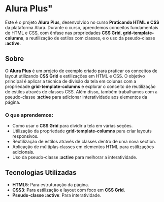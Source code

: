 # Alura Plus"

Este é o projeto **Alura Plus**, desenvolvido no curso **Praticando HTML e CSS** da plataforma Alura. Durante o curso, aprendemos conceitos fundamentais de HTML e CSS, com ênfase nas propriedades **CSS Grid**, **grid-template-columns**, a reutilização de estilos com classes, e o uso da pseudo-classe **:active**.

## Sobre

O **Alura Plus** é um projeto de exemplo criado para praticar os conceitos de layout utilizando **CSS Grid** e estilizações em HTML e CSS. O objetivo principal é aplicar a técnica de divisão da tela em colunas com a propriedade **grid-template-columns** e explorar o conceito de reutilização de estilos através de classes CSS. Além disso, também trabalhamos com a pseudo-classe **:active** para adicionar interatividade aos elementos da página.

### O que aprendemos:

- Como usar o **CSS Grid** para dividir a tela em várias seções.
- Utilização da propriedade **grid-template-columns** para criar layouts responsivos.
- Reutilização de estilos através de classes dentro de uma nova section.
- Aplicação de múltiplas classes em elementos HTML para estilizações adicionais.
- Uso da pseudo-classe **:active** para melhorar a interatividade.

## Tecnologias Utilizadas

- **HTML5**: Para estruturação da página.
- **CSS3**: Para estilização e layout com foco em **CSS Grid**.
- **Pseudo-classe :active**: Para interatividade.